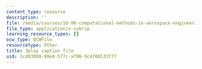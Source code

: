 ```yaml
---
content_type: resource
description: ''
file: /media/courses/16-90-computational-methods-in-aerospace-engineering-spring-2014/1cd8388888e8577caf069c4760133777_DZtkqqY2Jn4.vtt
file_type: application/x-subrip
learning_resource_types: []
ocw_type: OCWFile
resourcetype: Other
title: 3play caption file
uid: 1cd83888-88e8-577c-af06-9c4760133777
---
```

